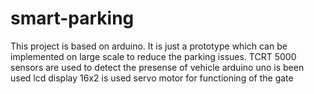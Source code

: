 # smart-parking
This project is based on arduino. It is just a prototype which can be implemented on large scale to reduce the parking issues.
TCRT 5000 sensors are used to detect the presense of vehicle
arduino uno is been used 
lcd display 16x2 is used
servo motor for functioning of the gate

